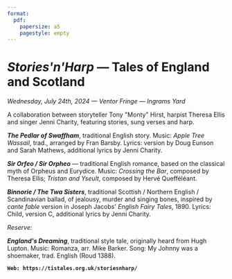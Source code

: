 ```yaml
---
format:
  pdf:
    papersize: a5
    pagestyle: empty
---
```

# *Stories'n'Harp* — Tales of England and Scotland

*Wednesday, July 24th, 2024 — Ventor Fringe — Ingrams Yard*

A collaboration between storyteller Tony "Monty" Hirst, harpist Theresa Ellis and singer Jenni Charity, featuring stories, sung verses and harp.

__*The Pedlar of Swaffham*__, traditional English story. Music: *Apple Tree Wassail*, trad., arranged by Fran Barsby. Lyrics: version by Doug Eunson and Sarah Mathews, additional lyrics by Jenni Charity.

__*Sir Orfeo / Sir Orpheo*__ — traditional English romance, based on the classical myth of Orpheus and Eurydice. Music: *Crossing the Bar*, composed by Theresa Ellis; *Tristan and Yseult*, composed by Hervé Quefféléant.

__*Binnorie / The Twa Sisters*__, traditional Scottish / Northern English / Scandinavian ballad, of jealousy, murder and singing bones, inspired by *cante fable* version in Joseph Jacobs' *English Fairy Tales*, 1890. Lyrics: Child, version C, additional lyrics by Jenni Charity.

*Reserve:*

__*England's Dreaming*__, traditional style tale, originally heard from Hugh Lupton. Music: Romanza, arr. Mike Barker. Song: My Johnny was a shoemaker, trad. English (Roud 1388).  

__`Web: https://tistales.org.uk/storiesnharp/`__
